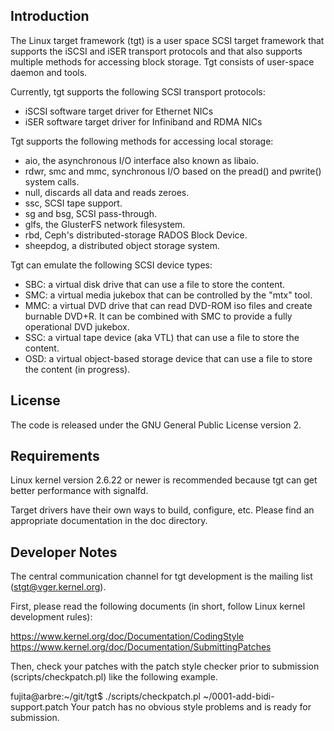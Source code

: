## Introduction
The Linux target framework (tgt) is a user space SCSI target framework
that supports the iSCSI and iSER transport protocols and that also
supports multiple methods for accessing block storage. Tgt consists of
user-space daemon and tools.

Currently, tgt supports the following SCSI transport protocols:
- iSCSI software target driver for Ethernet NICs
- iSER software target driver for Infiniband and RDMA NICs

Tgt supports the following methods for accessing local storage:
- aio, the asynchronous I/O interface also known as libaio.
- rdwr, smc and mmc, synchronous I/O based on the pread() and pwrite()
  system calls.
- null, discards all data and reads zeroes.
- ssc, SCSI tape support.
- sg and bsg, SCSI pass-through.
- glfs, the GlusterFS network filesystem.
- rbd, Ceph's distributed-storage RADOS Block Device.
- sheepdog, a distributed object storage system.

Tgt can emulate the following SCSI device types:
- SBC: a virtual disk drive that can use a file to store the content.
- SMC: a virtual media jukebox that can be controlled by the "mtx"
  tool.
- MMC: a virtual DVD drive that can read DVD-ROM iso files and create
  burnable DVD+R. It can be combined with SMC to provide a fully
  operational DVD jukebox.
- SSC: a virtual tape device (aka VTL) that can use a file to store
  the content.
- OSD: a virtual object-based storage device that can use a file to
  store the content (in progress).


## License
The code is released under the GNU General Public License version 2.


## Requirements
Linux kernel version 2.6.22 or newer is recommended because tgt can get
better performance with signalfd.

Target drivers have their own ways to build, configure, etc. Please
find an appropriate documentation in the doc directory.


## Developer Notes
The central communication channel for tgt development is the mailing list
(stgt@vger.kernel.org).

First, please read the following documents (in short, follow Linux
kernel development rules):

https://www.kernel.org/doc/Documentation/CodingStyle
https://www.kernel.org/doc/Documentation/SubmittingPatches

Then, check your patches with the patch style checker prior to
submission (scripts/checkpatch.pl) like the following example.

fujita@arbre:~/git/tgt$ ./scripts/checkpatch.pl ~/0001-add-bidi-support.patch
Your patch has no obvious style problems and is ready for submission.
